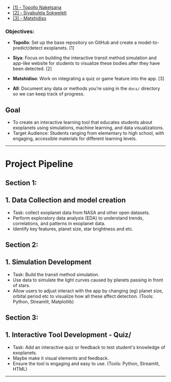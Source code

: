 * [[1] - Topollo Naketsana](#section-1) 
* [[2] - Siyabulela Sokweleti](#section-2) 
* [[3] - Matshidiso](#section-3) 

### Objectives:
- **Topollo**: Set up the base repository on GitHub and create a model-to-predict/detect exoplanets. [1]
- **Siya**: Focus on building the interactive transit method simulation and app-like website for students to visualize these bodies after they have been detected. [2]
- **Matshidiso**: Work on integrating a quiz or game feature into the app. [3]

- **All**: Document any data or methods you’re using in the `docs/` directory so we can keep track of progress.

###
###

## Goal
* To create an interactive learning tool that educates students about exoplanets using simulations, machine learning, and data visualizations.
* Target Audience: Students ranging from elementary to high school, with engaging, accessible materials for different learning levels.
_________________________________________________________________________________________________________________________________________________________________
#  Project Pipeline


## Section 1:
## 1. Data Collection and model creation
* Task: collect exoplanet data from NASA and other open datasets.
* Perform exploratory data analysis (EDA) to understand trends, correlations, and patterns in exoplanet data.
* Identify key features, planet size, star brightness and etc.


###

## Section 2:
## 1. Simulation Development
* Task: Build the transit method simulation.
* Use data to simulate the light curves caused by planets passing in front of stars.
* Allow users to adjust interact with the app by changing (eg) planet size, orbital period etc to visualize how all these affect detection.
(Tools: Python, Streamlit, Matplotlib)


###
## Section 3:
## 1. Interactive Tool Development - Quiz/
* Task: Add an interactive quiz or feedback to test student's knowledge of exoplanets.
* Maybe make it visual elements and feedback.
* Ensure the tool is engaging and easy to use.
(Tools: Python, Streamlit, HTML) 


________________________________________________________________________________________________________________________________________________________


















